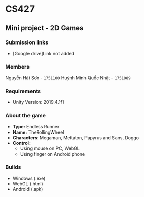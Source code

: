 # CS427 

## Mini project - 2D Games

### Submission links

- [Google drive]Link not added

### Members

Nguyễn Hải Sơn       - `1751100`
Huỳnh Minh Quốc Nhật - `1751089`

### Requirements

 - Unity Version: 2019.4.1f1

### About the game

- **Type:** Endless Runner
- **Name:** TheRollingWheel
- **Characters:** Megaman, Mettaton, Papyrus and Sans, Doggo
- **Control:** 
  - Using mouse on PC, WebGL
  - Using finger on Android phone

### Builds

- Windows (.exe)
- WebGL (.html)
- Android (.apk)


